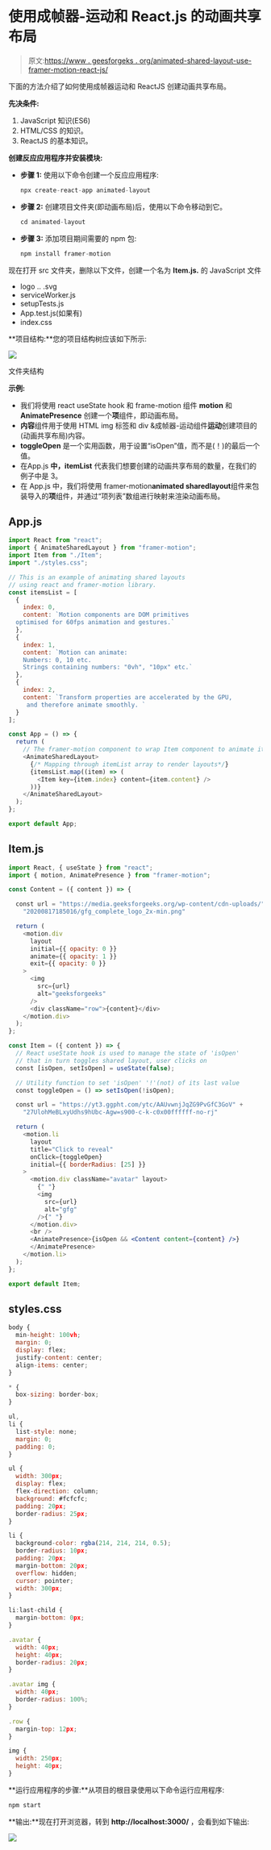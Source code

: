 # 使用成帧器-运动和 React.js 的动画共享布局

> 原文:[https://www . geesforgeks . org/animated-shared-layout-use-framer-motion-react-js/](https://www.geeksforgeeks.org/animated-shared-layout-using-framer-motion-and-react-js/)

下面的方法介绍了如何使用成帧器运动和 ReactJS 创建动画共享布局。

**先决条件:**

1.  JavaScript 知识(ES6)
2.  HTML/CSS 的知识。
3.  ReactJS 的基本知识。

**创建反应应用程序并安装模块:**

*   **步骤 1:** 使用以下命令创建一个反应应用程序:

    ```jsx
    npx create-react-app animated-layout
    ```

*   **步骤 2:** 创建项目文件夹(即动画布局)后，使用以下命令移动到它。

    ```jsx
    cd animated-layout
    ```

*   **步骤 3:** 添加项目期间需要的 npm 包:

    ```jsx
    npm install framer-motion
    ```

现在打开 src 文件夹，删除以下文件，创建一个名为 **Item.js.** 的 JavaScript 文件

*   logo .. .svg
*   serviceWorker.js
*   setupTests.js
*   App.test.js(如果有)
*   index.css

**项目结构:**您的项目结构树应该如下所示:

![](img/fd93fd72007937687433cbfeb9046b18.png)

文件夹结构

**示例:**

*   我们将使用 react useState hook 和 frame-motion 组件 **motion** 和 **AnimatePresence** 创建一个**项**组件，即动画布局。
*   **内容**组件用于使用 HTML img 标签和 div &成帧器-运动组件**运动**创建项目的(动画共享布局)内容。
*   **toggleOpen** 是一个实用函数，用于设置“isOpen”值，而不是(！)的最后一个值。
*   在App.js **中，itemList** 代表我们想要创建的动画共享布局的数量，在我们的例子中是 3。
*   在 App.js 中，我们将使用 framer-motion**animated sharedlayout**组件来包装导入的**项**组件，并通过“项列表”数组进行映射来渲染动画布局。

## App.js

```jsx
import React from "react";
import { AnimateSharedLayout } from "framer-motion";
import Item from "./Item";
import "./styles.css";

// This is an example of animating shared layouts 
// using react and framer-motion library.
const itemsList = [
  {
    index: 0,
    content: `Motion components are DOM primitives 
  optimised for 60fps animation and gestures.`
  },
  {
    index: 1,
    content: `Motion can animate:
    Numbers: 0, 10 etc.
    Strings containing numbers: "0vh", "10px" etc.`
  },
  {
    index: 2,
    content: `Transform properties are accelerated by the GPU,
     and therefore animate smoothly. `
  }
];

const App = () => {
  return (
    // The framer-motion component to wrap Item component to animate it 
    <AnimateSharedLayout>
      {/* Mapping through itemList array to render layouts*/}
      {itemsList.map((item) => (
        <Item key={item.index} content={item.content} />
      ))}
    </AnimateSharedLayout>
  );
};

export default App;
```

## Item.js

```jsx
import React, { useState } from "react";
import { motion, AnimatePresence } from "framer-motion";

const Content = ({ content }) => {

  const url = "https://media.geeksforgeeks.org/wp-content/cdn-uploads/" +
    "20200817185016/gfg_complete_logo_2x-min.png"

  return (
    <motion.div
      layout
      initial={{ opacity: 0 }}
      animate={{ opacity: 1 }}
      exit={{ opacity: 0 }}
    >
      <img
        src={url}
        alt="geeksforgeeks"
      />
      <div className="row">{content}</div>
    </motion.div>
  );
};

const Item = ({ content }) => {
  // React useState hook is used to manage the state of 'isOpen'
  // that in turn toggles shared layout, user clicks on
  const [isOpen, setIsOpen] = useState(false);

  // Utility function to set 'isOpen' '!'(not) of its last value
  const toggleOpen = () => setIsOpen(!isOpen);

  const url = "https://yt3.ggpht.com/ytc/AAUvwnjJqZG9PvGfC3GoV" +
    "27UlohMeBLxyUdhs9hUbc-Agw=s900-c-k-c0x00ffffff-no-rj"

  return (
    <motion.li
      layout
      title="Click to reveal"
      onClick={toggleOpen}
      initial={{ borderRadius: [25] }}
    >
      <motion.div className="avatar" layout>
        {" "}
        <img
          src={url}
          alt="gfg"
        />{" "}
      </motion.div>
      <br />
      <AnimatePresence>{isOpen && <Content content={content} />}
      </AnimatePresence>
    </motion.li>
  );
};

export default Item;
```

## styles.css

```jsx
body {
  min-height: 100vh;
  margin: 0;
  display: flex;
  justify-content: center;
  align-items: center;
}

* {
  box-sizing: border-box;
}

ul,
li {
  list-style: none;
  margin: 0;
  padding: 0;
}

ul {
  width: 300px;
  display: flex;
  flex-direction: column;
  background: #fcfcfc;
  padding: 20px;
  border-radius: 25px;
}

li {
  background-color: rgba(214, 214, 214, 0.5);
  border-radius: 10px;
  padding: 20px;
  margin-bottom: 20px;
  overflow: hidden;
  cursor: pointer;
  width: 300px;
}

li:last-child {
  margin-bottom: 0px;
}

.avatar {
  width: 40px;
  height: 40px;
  border-radius: 20px;
}

.avatar img {
  width: 40px;
  border-radius: 100%;
}

.row {
  margin-top: 12px;
}

img {
  width: 250px;
  height: 40px;
}
```

**运行应用程序的步骤:**从项目的根目录使用以下命令运行应用程序:

```jsx
npm start
```

**输出:**现在打开浏览器，转到 **http://localhost:3000/** ，会看到如下输出:

![](img/ee0b504c8fa070b32d048c2401eb7f1c.png)